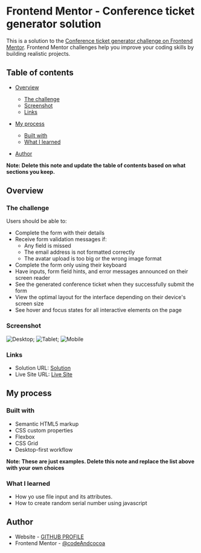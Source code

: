 # Frontend Mentor - Conference ticket generator solution

This is a solution to the [Conference ticket generator challenge on Frontend Mentor](https://www.frontendmentor.io/challenges/conference-ticket-generator-oq5gFIU12w). Frontend Mentor challenges help you improve your coding skills by building realistic projects. 

## Table of contents

- [Overview](#overview)
  - [The challenge](#the-challenge)
  - [Screenshot](#screenshot)
  - [Links](#links)
- [My process](#my-process)
  - [Built with](#built-with)
  - [What I learned](#what-i-learned)
  
- [Author](#author)


**Note: Delete this note and update the table of contents based on what sections you keep.**

## Overview

### The challenge

Users should be able to:

- Complete the form with their details
- Receive form validation messages if:
  - Any field is missed
  - The email address is not formatted correctly
  - The avatar upload is too big or the wrong image format
- Complete the form only using their keyboard
- Have inputs, form field hints, and error messages announced on their screen reader
- See the generated conference ticket when they successfully submit the form
- View the optimal layout for the interface depending on their device's screen size
- See hover and focus states for all interactive elements on the page

### Screenshot

![Desktop](./assets/screenshots/desktop.png);
![Tablet](./assets/screenshots/tablet.png);
![Mobile](./assets/screenshots/mobile.png)


### Links

- Solution URL: [Solution](https://github.com/codeAndcocoa/Conference-ticket-generator-solution.git)
- Live Site URL: [Live Site](https://codeandcocoa.github.io/Conference-ticket-generator-solution/)

## My process

### Built with

- Semantic HTML5 markup
- CSS custom properties
- Flexbox
- CSS Grid
- Desktop-first workflow


**Note: These are just examples. Delete this note and replace the list above with your own choices**

### What I learned

- How yo use file input and its attributes.
- How to create random serial number using javascript







## Author

- Website - [GITHUB PROFILE](https://github.com/codeAndcocoa)
- Frontend Mentor - [@codeAndcocoa](https://www.frontendmentor.io/profile/codeAndcocoa)



